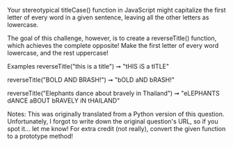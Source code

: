 Your stereotypical titleCase() function in JavaScript might capitalize the first letter of every word in a given sentence, leaving all the other letters as lowercase.

The goal of this challenge, however, is to create a reverseTitle() function, which achieves the complete opposite! Make the first letter of every word lowercase, and the rest uppercase!

Examples
reverseTitle("this is a title") ➞ "tHIS iS a tITLE"

reverseTitle("BOLD AND BRASH!") ➞ "bOLD aND bRASH!"

reverseTitle("Elephants dance about bravely in Thailand") ➞ "eLEPHANTS dANCE aBOUT bRAVELY iN tHAILAND"

Notes:
This was originally translated from a Python version of this question. Unfortunately, I forgot to write down the original question's URL, so if you spot it... let me know!
For extra credit (not really), convert the given function to a prototype method!